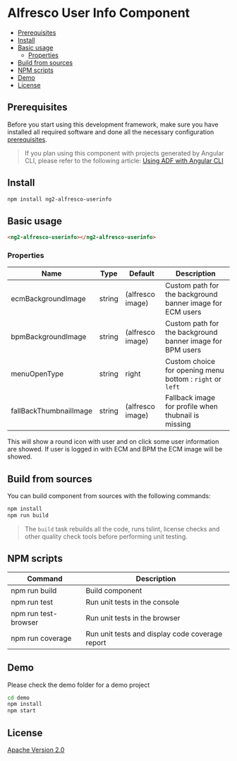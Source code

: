 # Alfresco User Info Component

<!-- markdown-toc start - Don't edit this section.  npm run toc to generate it-->

<!-- toc -->

- [Prerequisites](#prerequisites)
- [Install](#install)
- [Basic usage](#basic-usage)
  * [Properties](#properties)
- [Build from sources](#build-from-sources)
- [NPM scripts](#npm-scripts)
- [Demo](#demo)
- [License](#license)

<!-- tocstop -->

<!-- markdown-toc end -->

## Prerequisites

Before you start using this development framework, make sure you have installed all required software and done all the
necessary configuration [prerequisites](https://github.com/Alfresco/alfresco-ng2-components/blob/master/PREREQUISITES.md).

> If you plan using this component with projects generated by Angular CLI, please refer to the following article: [Using ADF with Angular CLI](https://github.com/Alfresco/alfresco-ng2-components/wiki/Angular-CLI)

## Install

```sh
npm install ng2-alfresco-userinfo
```

## Basic usage

```html
<ng2-alfresco-userinfo></ng2-alfresco-userinfo>
```

### Properties

| Name | Type | Default | Description |
| --- | --- | --- | --- |
| ecmBackgroundImage | string | (alfresco image) | Custom path for the background banner image for ECM  users |
| bpmBackgroundImage | string | (alfresco image) | Custom path for the background banner image for BPM users |
| menuOpenType | string | right  | Custom choice for opening menu bottom : `right` or `left`  |
| fallBackThumbnailImage | string | (alfresco image) | Fallback image for profile when thubnail is missing|

This will show a round icon with user and on click some user information are showed.
If user is logged in with ECM and BPM the ECM image will be showed.

## Build from sources

You can build component from sources with the following commands:

```sh
npm install
npm run build
```

> The `build` task rebuilds all the code, runs tslint, license checks 
> and other quality check tools before performing unit testing.

## NPM scripts

| Command | Description |
| --- | --- |
| npm run build | Build component |
| npm run test | Run unit tests in the console |
| npm run test-browser | Run unit tests in the browser
| npm run coverage | Run unit tests and display code coverage report |

## Demo

Please check the demo folder for a demo project

```sh
cd demo
npm install
npm start
```

## License

[Apache Version 2.0](https://github.com/Alfresco/alfresco-ng2-components/blob/master/LICENSE)
